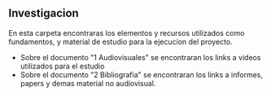 ## Investigacion
En esta carpeta encontraras los elementos y recursos utilizados como fundamentos, y material de estudio para la ejecucion del proyecto. 
- Sobre el documento "1 Audiovisuales" se encontraran los links a videos utilizados para el estudio 
- Sobre el documento "2 Bibliografia" se encontraran los links a informes, papers y demas material no audiovisual.
